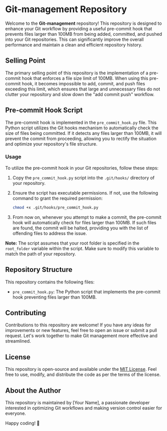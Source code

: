 # Git-management Repository

Welcome to the **Git-management** repository! This repository is designed to enhance your Git workflow by providing a useful pre-commit hook that prevents files larger than 100MB from being added, committed, and pushed into your Git repositories. This can significantly improve the overall performance and maintain a clean and efficient repository history.

## Selling Point

The primary selling point of this repository is the implementation of a pre-commit hook that enforces a file size limit of 100MB. When using this pre-commit hook, it becomes impossible to add, commit, and push files exceeding this limit, which ensures that large and unnecessary files do not clutter your repository and slow down the "add commit push" workflow.

## Pre-commit Hook Script

The pre-commit hook is implemented in the `pre_commit_hook.py` file. This Python script utilizes the Git hooks mechanism to automatically check the size of files being committed. If it detects any files larger than 100MB, it will prevent the commit from proceeding, allowing you to rectify the situation and optimize your repository's file structure.

### Usage

To utilize the pre-commit hook in your Git repositories, follow these steps:

1. Copy the `pre_commit_hook.py` script into the `.git/hooks/` directory of your repository.

2. Ensure the script has executable permissions. If not, use the following command to grant the required permission:
   ```bash
   chmod +x .git/hooks/pre_commit_hook.py
   ```

3. From now on, whenever you attempt to make a commit, the pre-commit hook will automatically check for files larger than 100MB. If such files are found, the commit will be halted, providing you with the list of offending files to address the issue.

**Note:** The script assumes that your root folder is specified in the `root_folder` variable within the script. Make sure to modify this variable to match the path of your repository.

## Repository Structure

This repository contains the following files:

- `pre_commit_hook.py`: The Python script that implements the pre-commit hook preventing files larger than 100MB.

## Contributing

Contributions to this repository are welcome! If you have any ideas for improvements or new features, feel free to open an issue or submit a pull request. Let's work together to make Git management more effective and streamlined.

## License

This repository is open-source and available under the [MIT License](LICENSE). Feel free to use, modify, and distribute the code as per the terms of the license.

## About the Author

This repository is maintained by [Your Name], a passionate developer interested in optimizing Git workflows and making version control easier for everyone.

Happy coding! 🚀
